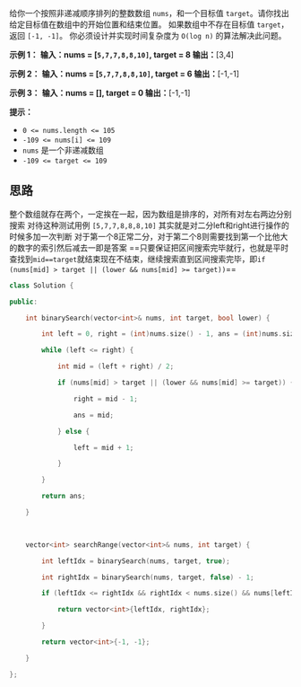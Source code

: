 给你一个按照非递减顺序排列的整数数组 `nums`，和一个目标值 `target`。请你找出给定目标值在数组中的开始位置和结束位置。
如果数组中不存在目标值 `target`，返回 `[-1, -1]`。
你必须设计并实现时间复杂度为 `O(log n)` 的算法解决此问题。

**示例 1：**
**输入：nums = [`5,7,7,8,8,10]`, target = 8
输出：**[3,4]

**示例 2：**
**输入：nums = [`5,7,7,8,8,10]`, target = 6
输出：**[-1,-1]

**示例 3：**
**输入：nums = [], target = 0
输出：**[-1,-1]

**提示：**
- `0 <= nums.length <= 105`
- `-109 <= nums[i] <= 109`
- `nums` 是一个非递减数组
- `-109 <= target <= 109`

## 思路

整个数组就存在两个，一定挨在一起，因为数组是排序的，对所有对左右两边分别搜索
对待这种测试用例
`[5,7,7,8,8,8,10]`
其实就是对二分left和right进行操作的时候多加一次判断
对于第一个8正常二分，对于第二个8则需要找到第一个比他大的数字的索引然后减去一即是答案
==只要保证把区间搜索完毕就行，也就是平时查找到`mid==target`就结束现在不结束，继续搜索直到区间搜索完毕，即`if (nums[mid] > target || (lower && nums[mid] >= target))`==


```c++
class Solution {

public:

    int binarySearch(vector<int>& nums, int target, bool lower) {

        int left = 0, right = (int)nums.size() - 1, ans = (int)nums.size();

        while (left <= right) {

            int mid = (left + right) / 2;

            if (nums[mid] > target || (lower && nums[mid] >= target)) {

                right = mid - 1;

                ans = mid;

            } else {

                left = mid + 1;

            }

        }

        return ans;

    }

  

    vector<int> searchRange(vector<int>& nums, int target) {

        int leftIdx = binarySearch(nums, target, true);

        int rightIdx = binarySearch(nums, target, false) - 1;

        if (leftIdx <= rightIdx && rightIdx < nums.size() && nums[leftIdx] == target && nums[rightIdx] == target) {

            return vector<int>{leftIdx, rightIdx};

        }

        return vector<int>{-1, -1};

    }

};
```

